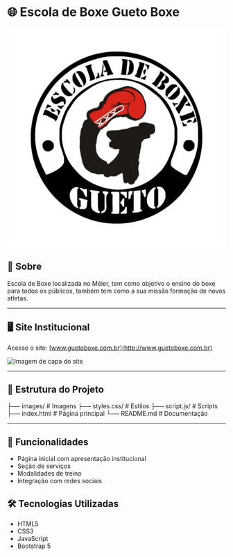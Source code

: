 # 🌐 Escola de Boxe Gueto Boxe

![Logo da Empresa](images/logo.jpg)

## 📖 Sobre
Escola de Boxe localizada no Méier, tem como objetivo o ensino do boxe para todos os públicos, também tem como a sua missão formação de novos atletas.

---

## 🖥️ Site Institucional
Acesse o site: [www.guetoboxe.com.br](http://www.guetoboxe.com.br)

![Imagem de capa do site](./assets/cover.png)

---

## 📂 Estrutura do Projeto

├── images/ # Imagens
├── styles.css/ # Estilos
├── script.js/ # Scripts
├── index.html # Página principal
└── README.md # Documentação


---

## 🚀 Funcionalidades
- Página inicial com apresentação institucional
- Seção de serviços
- Modalidades de treino
- Integração com redes sociais
<!-- 
---

## 🖼️ Screenshots
### Página Inicial
![Screenshot da Home](./assets/home.png)

### Página de Serviços
![Screenshot de Serviços](./assets/services.png)

### Página de Contato
![Screenshot de Contato](./assets/contact.png)

--- -->

## 🛠️ Tecnologias Utilizadas
- HTML5
- CSS3
- JavaScript
- Bootstrap 5


<!-- 📬 Contato

📧 Email: contato@suaempresa.com
🔗 LinkedIn: linkedin.com/company/suaempresa
📸 Instagram: @suaempresa -->